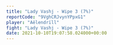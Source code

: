 ```yaml
---
title: "Lady Vashj - Wipe 3 (7%)"
reportCode: "9VghCRJvynYPpxG1"
player: "Aëlendrïll"
fight: "Lady Vashj - Wipe 3 (7%)"
date: 2021-10-10T19:07:58.024000+00:00
---
```

